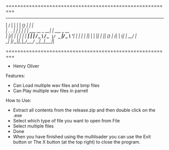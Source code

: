 =========================================================
___  ___      _ _   _ _                     _            
|  \/  |     | | | (_) |                   | |           
| .  . |_   _| | |_ _| |     ___   __ _  __| | ___ _ __  
| |\/| | | | | | __| | |    / _ \ / _` |/ _` |/ _ \ '__| 
| |  | | |_| | | |_| | |___| (_) | (_| | (_| |  __/ |    
\_|  |_/\__,_|_|\__|_\_____/\___/ \__,_|\__,_|\___|_|    
                                                         
=========================================================
- Henry Oliver

Features:

- Can Load multiple wav files and bmp files
- Can Play multiple wav files in parrell

How to Use:
- Extract all contents from the release.zip and then double click on the .exe
- Select which type of file you want to open from File
- Select multiple files
- Done
- When you have finished using the multiloader you can use the Exit button or The X button (at the top right) to close the program.

